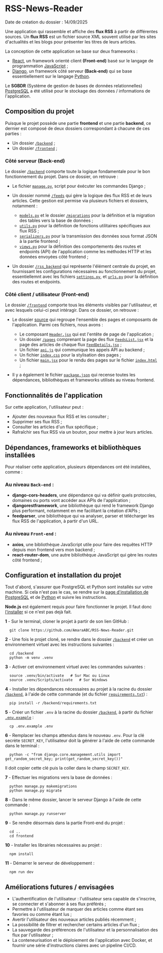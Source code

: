 # RSS-News-Reader
Date de création du dossier : 14/09/2025

Une application qui rassemble et affiche des **flux RSS** à partir de différentes sources. Un **flux RSS** est un fichier source XML souvent utilisé par les sites d'actualités et les blogs pour présenter les titres de leurs articles.

La conception de cette application se base sur deux frameworks :
- [React](https://react.dev/), un framework orienté client **(Front-end)** basé sur le langage de programmation [JavaScript](https://www.javascript.com/) ;
- [Django](https://www.djangoproject.com/), un framework côté serveur **(Back-end)** qui se base essentiellement sur le langage [Python](https://www.python.org/).

Le **SGBDR** (Système de gestion de bases de données relationnelles) [PostgreSQL](https://www.postgresql.org/) a été utilisé pour le stockage des données / informations de l'application.

## Composition du projet
Puisque le projet possède une partie **frontend** et une partie **backend**, ce dernier est composé de deux dossiers correspondant à chacune de ces parties :
- Un dossier [`/backend`](/backend) ;
- Un dossier [`/frontend`](frontend) ;

### Côté serveur (Back-end)
Le dossier [`/backend`](/backend) comporte toute la logique fondamentale pour le bon fonctionnement du projet. Dans ce dossier, on retrouve :
- Le fichier [`manage.py`](/backend/manage.py), script pour éxécuter les commandes Django ;
- Un dossier nommé [`/feeds`](/backend/feeds/) qui gère la logique des flux RSS et de leurs articles. Cette gestion est permise via plusieurs fichiers et dossiers, notamment :
  - [`models.py`](/backend/feeds/models.py) et le dossier [`/migrations`](/backend/feeds/migrations/) pour la définition et la migration des tables vers la base de données ;     
  - [`utils.py`](/backend/feeds/utils.py) pour la définition de fonctions utilitaires spécifiques aux flux RSS ;      
  - [`serializers.py`](/backend/feeds/serializers.py) pour la transmission des données sous format JSON à la partie frontend ;
  - [`views.py`](/backend/feeds/views.py) pour la définition des comportements des routes et endpoints (API) de l'application comme les méthodes HTTP et les données envoyées côté frontend ;

- Un dossier [`/rss_backend`](/backend/rss_backend/) qui représente l'élément centrale du projet, en fournissant les configurations nécessaires au fonctionnement du projet, essentiellemnt avec les fichiers [`settings.py`](/backend/rss_backend/settings.py), et [`urls.py`](/backend/rss_backend/urls.py) pour la définition des routes et endpoints.

### Côté client / utilisateur (Front-end)
Le dossier [`/frontend`](/frontend) comporte tous les éléments visibles par l'utilisateur, et avec lesquels celui-ci peut intéragir. Dans ce dossier, on retrouve :
- Le dossier [source](/frontend/src/) qui regroupe l'ensemble des pages et composants de l'application. Parmi ces fichiers, nous avons :
  - Le composant [`Header.jsx`](/frontend/src/components/Header.jsx) qui est l'entête de page de l'application ;
  - Un dossier [`/pages`](/frontend/src/pages/) comprenant la page des flux [`FeedsList.jsx`](/frontend/src/pages/FeedsList.jsx) et la page des articles de chaque flux [`FeedDetails.jsx`](/frontend/src/pages/FeedDetails.jsx) ;
  - Un fichier [`api.js`](/frontend/src/api.js) qui communique les appels API au backend ;
  - Un fichier [`index.css`](/frontend/src/index.css) pour la stylisation des pages ;
  - Un fichier [`main.jsx`](/frontend/src/main.jsx) pour le rendu des pages sur le fichier [`index.html`](/frontend/index.html) ;

- Il y a également le fichier [`package.json`](/frontend/package.json) qui recense toutes les dépendances, bibliothèques et frameworks utilisés au niveau frontend.

## Fonctionnalités de l'application
Sur cette application, l'utilisateur peut :
- Ajouter des nouveaux flux RSS et les consulter ;
- Supprimer ses flux RSS ;
- Consulter les articles d'un flux spécifique ;
- Rafraîchir ses flux RSS via un bouton, pour mettre à jour leurs articles.

## Dépendances, frameworks et bibliothèques installées
Pour réaliser cette application, plusieurs dépendances  ont été installées, comme :
### Au niveau `Back-end` :
  - __django-cors-headers__, une dépendance qui va définir quels protocoles, domaines ou ports vont accéder aux APIs de l'application ;
  - __djangorestframework__, une bibliothèque qui rend le framework Django plus performant, notamment en me facilitant la création d'APIs ;
  - __feedparser__, une bibliothèque qui va analyser, parser et télécharger les flux RSS de l'application, à partir d'un URL.

### Au niveau `Front-end` :
  - __axios__, une bibliothèque JavaScript utile pour faire des requêtes HTTP depuis mon frontend vers mon backend ;
  - __react-router-dom__, une autre bibliothèque JavaScript qui gère les routes côté frontend ;

## Configuration et installation du projet
Tout d'abord, s'assurer que PostgreSQL et Python sont installés sur votre machine. Si cela n'est pas le cas, se rendre sur la [page d'installation de PostgreSQL](https://www.postgresql.org/download/) et de [Python](https://www.python.org/downloads/) et suivre les instructions.

**Node.js** est également requis pour faire fonctionner le projet. Il faut donc [l'installer](https://nodejs.org/en/download) si ce n'est pas dejà fait.

  **1** - Sur le terminal, cloner le projet à partir de son lien GitHub :

      git clone https://github.com/AmaraABC/RSS-News-Reader.git

  **2** - Une fois le projet cloné, se rendre dans le dossier [`/backend`](/backend) et créer un environnement virtuel avec les instructions suivantes :
      
      cd /backend
      python -m venv .venv
  
  **3** - Activer cet environnement virtuel avec les commandes suivantes :

      source .venv/bin/activate   # Sur Mac ou Linux
      source .venv/Scripts/activate   # Sur Windows

  **4** - Installer les dépendances nécessaires au projet à la racine du dossier [`/backend`](/backend), à l'aide de cette commande (et du fichier [`requirements.txt`](/backend/requirements.txt)) :

      pip install -r /backend/requirements.txt
  
  **5** - Créer un fichier `.env` à la racine du dossier [`/backend`](/backend), à partir du fichier [`.env.example`](/backend/.env.example) :

      cp .env.example .env

  **6** - Remplacer les champs attendus dans le nouveau `.env`. Pour la clé secrète `SECRET_KEY`, l'utilisateur doit la générer à l'aide de cette commande dans le terminal :
        
      python -c "from django.core.management.utils import get_random_secret_key; print(get_random_secret_key())"

  Il doit copier cette clé puis la coller dans le champ `SECRET_KEY`.

  **7** - Effectuer les migrations vers la base de données :
        
      python manage.py makemigrations
      python manage.py migrate

  **8** - Dans le même dossier, lancer le serveur Django à l'aide de cette commande :

      python manage.py runserver
  
  **9** - Se rendre désormais dans la partie Front-end du projet :

      cd ..
      cd frontend

  **10** - Installer les librairies nécessaires au projet :

      npm install

  **11** - Démarrer le serveur de développement :

      npm run dev

## Améliorations futures / envisagées
- L'authentification de l'utilisateur : l'utilisateur sera capable de s'inscrire, se connecter et s'abonner à ses flux préférés ;
- Permettre à l'utilisateur de marquer des articles comme étant ses favories ou comme étant lus ;
- Avertir l'utilisateur des nouveaux articles publiés récemment ;
- La possibilité de filtrer et rechercher certains articles d'un flux ;
- La sauvegarde des préférences de l'utilisateur et la personnalisation des flux par l'utilisateur ;
- La conteneurisation et le déploiement de l'application avec Docker, et fournir une série d'instructions claires avec un pipeline CI/CD.